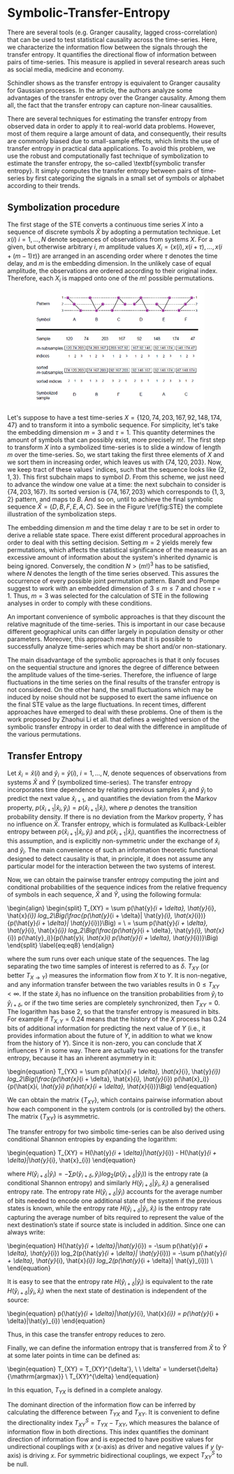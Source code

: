 # Symbolic-Transfer-Entropy

There are several tools (e.g. Granger causality, lagged cross-correlation) that can be used to test statistical causality across the time-series. Here, we characterize the information flow between the signals through the transfer entropy. It quantifies the directional flow of information between pairs of time-series. This measure is applied in several research areas such as social media, medicine and economy. 

Schindler shows as the transfer entropy is equivalent to Granger causality for Gaussian processes. In the article, the authors analyze some advantages of the transfer entropy over the Granger causality. Among them all, the fact that the transfer entropy can capture non-linear causalities. 

There are several techniques for estimating the transfer entropy from observed data in order to apply it to real-world data problems. However, most of them require a large amount of data, and consequently, their results are commonly biased due to small-sample effects, which limits the use of transfer entropy in practical data applications. To avoid this problem, we use the robust and computationally fast technique of symbolization to estimate the transfer entropy, the so-called \textbf{symbolic transfer entropy}. It simply computes the transfer entropy between pairs of time-series by first categorizing the signals in a small set of symbols or alphabet according to their trends.

## Symbolization procedure

The first stage of the STE converts a continuous time series $X$ into a sequence of discrete symbols $\hat{X}$ by adopting a permutation technique. Let $x(i)$ $i = 1, ..., N$ denote sequences of observations from systems $X$. For a given, but otherwise arbitrary $i$, $m$ amplitude values $X_i=\{x(i),x(i+\tau),…,x(i+(m-1)\tau)\}$ are arranged in an ascending order where $\tau$ denotes the time delay, and $m$ is the embedding dimension. In the unlikely case of equal amplitude, the observations are ordered according to their original index. Therefore, each $X_i$ is mapped onto one of the $m!$ possible permutations. 

<p align="center"> 
<img src="./ste/STE.png" width="400">
</p>
 
Let's suppose to have a test time-series $X = \{120, 74, 203, 167, 92, 148, 174, 47\}$ and to transform it into a symbolic sequence. For simplicity, let's take the embedding dimension $m=3$ and $\tau = 1$. This quantity determines the amount of symbols that can possibly exist, more precisely $m!$. The first step to transform $X$ into a symbolized time-series is to slide a window of length $m$ over the time-series. So, we start taking the first three elements of $X$ and we sort them in increasing order, which leaves us with $\{74, 120, 203\}$. Now, we keep tract of these values' indices, such that the sequence looks like $\{2, 1, 3\}$. This first subchain maps to symbol $D$. From this scheme, we just need to advance the window one value at a time: the next subchain to consider is $\{74, 203, 167\}$. Its sorted version is $\{74, 167, 203\}$ which corresponds to $\{1, 3, 2\}$ pattern, and maps to $B$. And so on, until to achieve the final symbolic sequence $\hat{X} = \{D, B, F, E, A, C\}$. See in the Figure \ref{fig:STE} the complete illustration of the symbolization steps. 

The embedding dimension $m$ and the time delay $\tau$ are to be set in order to derive a reliable state space. There exist different procedural approaches in order to deal with this setting decision. Setting $m = 2$ yields merely few permutations, which affects the statistical significance of the measure as an excessive amount of information about the system's inherited dynamic is being ignored. Conversely, the condition $N > (m!)^3$ has to be satisfied, where $N$ denotes the length of the time series observed. This assures the occurrence of every possible joint
permutation pattern. Bandt and Pompe suggest to work with an embedded dimension of $3 \leq m \leq 7$ and
chose $\tau = 1$. Thus, $m = 3$ was selected for the calculation of STE in the following analyses in order to comply with these conditions.

An important convenience of symbolic approaches is that they discount the relative magnitude of the time-series. This is important in our case because different geographical units can differ largely in population density or other parameters. Moreover, this approach means that it is possible to successfully analyze time-series which may be short and/or non-stationary. 

The main disadvantage of the symbolic approaches is that it only focuses on the
sequential structure and ignores the degree of difference between the amplitude values of the time-series. Therefore, the influence of large fluctuations in the time series on the final results of the transfer entropy is not considered. On the other hand, the small fluctuations which may be induced by noise should not be supposed to exert the same influence on the final STE value as the large fluctuations. In recent times, different approaches have emerged to deal with these problems. One of them is the work proposed by Zhaohui Li et all. that defines a weighted version of the symbolic transfer entropy in order to deal with the difference in amplitude of the various permutations. 

## Transfer Entropy

Let $\hat{x}_i = \hat{x}(i)$ and $\hat{y}_i = \hat{y}(i)$, $i = 1, ..., N$, denote sequences of observations from systems $\hat{X}$ and $\hat{Y}$ (symbolized time-series). The transfer entropy incorporates time dependence by relating previous samples $\hat{x}_i$ and $\hat{y}_i$ to predict the next value $\hat{x}_{i + 1}$, and quantifies the deviation from the Markov property, $p(\hat{x}_{i + 1}|\hat{x}_i, \hat{y}_i) = p(\hat{x}_{i + 1}|\hat{x}_i)$, where $p$ denotes the transition probability density. If there is no deviation from the Markov property, $\hat{Y}$ has no influence on $\hat{X}$. Transfer entropy, which is formulated as Kullback-Leibler entropy between $p(\hat{x}_{i + 1}|\hat{x}_i, \hat{y}_i)$ and $p(\hat{x}_{i + 1}|\hat{x}_i)$, quantifies the incorrectness of this assumption, and is explicitly non-symmetric under the exchange of $\hat{x}_i$ and $\hat{y}_i$. The main convenience of such an information theoretic functional designed to detect causality is that, in principle, it does not assume any particular model for the interaction between the two systems of interest.

Now, we can obtain the pairwise transfer entropy computing the joint and conditional probabilities of the sequence indices from the relative frequency of symbols in each sequence, $\hat{X}$ and $\hat{Y}$, using the following formula:

\begin{align}
\begin{split}
 T_{XY} = \sum p(\hat{y}_{i + \delta}, \hat{y}_{i}, \hat{x}_{i}) log_2\Big(\frac{p(\hat{y}_{i + \delta}| \hat{y}_{i}, \hat{x}_{i})}{p(\hat{y}_{i + \delta}| \hat{y}_{i})}\Big) =
\\
 = \sum p(\hat{y}_{i + \delta}, \hat{y}_{i}, \hat{x}_{i}) log_2\Big(\frac{p(\hat{y}_{i + \delta}, \hat{y}_{i}, \hat{x}_{i}) p(\hat{y}_i)}{p(\hat{y}_i, \hat{x}_i) p(\hat{y}_{i + \delta}, \hat{y}_{i})}\Big)
\end{split}
\label{eq:eq8}
\end{align}

where the sum runs over each unique state of the sequences. The lag separating the two time samples of interest is referred to as $\delta$. $T_{XY}$ (or better $T_{X \rightarrow Y}$) measures the information flow from $X$ to $Y$. It is non-negative, and any information transfer between the two variables results in $0 \leq {T}_{XY} < \infty$. If the state $\hat{x}_{i}$ has no influence on the transition probabilities from $\hat{y}_{i}$ to $\hat{y}_{i + \delta}$, or if the two time series are completely synchronized, then ${T}_{XY} = 0$. The logarithm has base 2, so that the transfer entropy is measured in bits. For example if $T_{X, Y} = 0.24$ means that the history of the $X$ process has $0.24$ bits of additional information for predicting the next value of $Y$ (i.e., it provides information about the future of $Y$, in addition to what we know from the history of $Y$). Since it is non-zero, you can conclude that $X$ influences $Y$ in some way. There are actually two equations for the transfer entropy, because it has an inherent asymmetry in it:

\begin{equation}
T_{YX} = \sum p(\hat{x}_{i + \delta}, \hat{x}_{i}, \hat{y}_{i}) log_2\Big(\frac{p(\hat{x}_{i + \delta}, \hat{x}_{i}, \hat{y}_{i}) p(\hat{x}_i)}{p(\hat{x}_i, \hat{y}_i) p(\hat{x}_{i + \delta}, \hat{x}_{i})}\Big)
\end{equation}

We can obtain the matrix $\{T_{XY}\}$, which contains pairwise information about how each component in the system controls (or is controlled by) the others. The matrix $\{T_{XY}\}$ is asymmetric. 

The transfer entropy for two simbolic time-series can be also derived using conditional Shannon entropies by expanding the logarithm:

\begin{equation}
T_{XY} = H(\hat{y}_{i + \delta}|\hat{y}_{i}) - H(\hat{y}_{i + \delta}|\hat{y}_{i}, \hat{x}_{i})
\end{equation}

where $H(\hat{y}_{i + \delta}|\hat{y}_{i}) = -\sum p(\hat{y}_{i + \delta}, \hat{y}_{i}) log_2(p(\hat{y}_{i + \delta}| \hat{y}_{i}))$ is the entropy rate (a conditional Shannon entropy) and similarly $H(\hat{y}_{i + \delta}|\hat{y}_{i}, \hat{x}_{i})$ a generalised entropy rate. The entropy rate $H(\hat{y}_{i + \delta}|\hat{y}_{i})$ accounts for the average number of bits needed to encode one additional state of the system if the previous states is known, while the entropy rate $H(\hat{y}_{i + \delta}|\hat{y}_{i}, \hat{x}_{i})$ is the entropy rate capturing the average number of bits required to represent the value of the next destination’s state if source state is included in addition. Since one can always write:

\begin{equation}
H(\hat{y}_{i + \delta}|\hat{y}_{i}) =  -\sum p(\hat{y}_{i + \delta}, \hat{y}_{i}) log_2(p(\hat{y}_{i + \delta}| \hat{y}_{i})) = 
-\sum p(\hat{y}_{i + \delta}, \hat{y}_{i}, \hat{x}_{i}) log_2(p(\hat{y}_{i + \delta}| \hat{y}_{i})) \\
\end{equation}

It is easy to see that the entropy rate $H(\hat{y}_{i + \delta}|\hat{y}_{i})$ is equivalent to the rate $H(\hat{y}_{i + \delta}|\hat{y}_{i}, \hat{x}_{i})$ when the next state of destination is independent of the source:

\begin{equation}
p(\hat{y}_{i + \delta}|\hat{y}_{i}, \hat{x}_{i}) = p(\hat{y}_{i + \delta}|\hat{y}_{i})
\end{equation}

Thus, in this case the transfer entropy reduces to zero.

Finally, we can define the information entropy that is transferred from $\hat{X}$ to $\hat{Y}$ at some later points in time can be defined as:

\begin{equation}
T_{XY} = T_{XY}^{\delta'}, \ \ \delta' = \underset{\delta}{\mathrm{argmax}} \  T_{XY}^{\delta}
\end{equation}

In this equation, $T_{YX}$ is defined in a complete analogy.

The dominant direction of the information flow can be inferred by calculating the difference between $T_{YX}$ and $T_{XY}$. It is convenient to define the directionality index $T_{XY}^{S} = T_{YX} - T_{XY}$, which measures the balance of information flow in both directions. This index quantifies the dominant direction of information flow and is expected to have positive values for undirectional couplings with $x$ (x-axis) as driver and negative values if $y$ (y-axis) is driving $x$. For symmetric bidirectional couplings, we expect $T_{XY}^{S}$ to be null. 